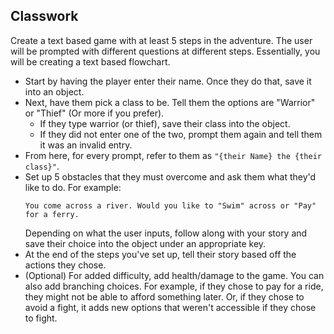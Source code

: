 ## Classwork

Create a text based game with at least 5 steps in the adventure. The user will be prompted with different questions at different steps. Essentially, you will be creating a text based flowchart.

- Start by having the player enter their name. Once they do that, save it into an object.
- Next, have them pick a class to be. Tell them the options are "Warrior" or "Thief" (Or more if you prefer).
  - If they type warrior (or thief), save their class into the object.
  - If they did not enter one of the two, prompt them again and tell them it was an invalid entry.
- From here, for every prompt, refer to them as `"{their Name} the {their class}"`.
- Set up 5 obstacles that they must overcome and ask them what they'd like to do. For example:
  ```
  You come across a river. Would you like to "Swim" across or "Pay" for a ferry.
  ```
  Depending on what the user inputs, follow along with your story and save their choice into the object under an appropriate key.
- At the end of the steps you've set up, tell their story based off the actions they chose.
- (Optional) For added difficulty, add health/damage to the game. You can also add branching choices. For example, if they chose to pay for a ride, they might not be able to afford something later. Or, if they chose to avoid a fight, it adds new options that weren't accessible if they chose to fight.
